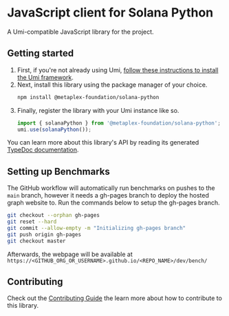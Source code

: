 # JavaScript client for Solana Python

A Umi-compatible JavaScript library for the project.

## Getting started

1. First, if you're not already using Umi, [follow these instructions to install the Umi framework](https://github.com/metaplex-foundation/umi/blob/main/docs/installation.md).
2. Next, install this library using the package manager of your choice.
   ```sh
   npm install @metaplex-foundation/solana-python
   ```
2. Finally, register the library with your Umi instance like so.
   ```ts
   import { solanaPython } from '@metaplex-foundation/solana-python';
   umi.use(solanaPython());
   ```

You can learn more about this library's API by reading its generated [TypeDoc documentation](https://solana-python-js-docs.vercel.app).

## Setting up Benchmarks
The GitHub workflow will automatically run benchmarks on pushes to the `main` branch, however it needs a gh-pages branch to deploy the hosted graph website to. Run the commands below to setup the gh-pages branch.
```sh
git checkout --orphan gh-pages
git reset --hard
git commit --allow-empty -m "Initializing gh-pages branch"
git push origin gh-pages
git checkout master
```

Afterwards, the webpage will be available at `https://<GITHUB_ORG_OR_USERNAME>.github.io/<REPO_NAME>/dev/bench/`

## Contributing

Check out the [Contributing Guide](./CONTRIBUTING.md) the learn more about how to contribute to this library.
